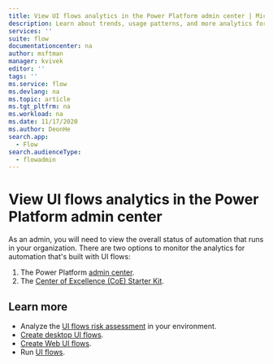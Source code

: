 ```yaml
---
title: View UI flows analytics in the Power Platform admin center | Microsoft Docs
description: Learn about trends, usage patterns, and more analytics for UI flows in the Power Platform admin center.
services: ''
suite: flow
documentationcenter: na
author: msftman
manager: kvivek
editor: ''
tags: ''
ms.service: flow
ms.devlang: na
ms.topic: article
ms.tgt_pltfrm: na
ms.workload: na
ms.date: 11/17/2020
ms.author: DeonHe
search.app: 
  - Flow
search.audienceType: 
  - flowadmin
---
```


# View UI flows analytics in the Power Platform admin center

As an admin, you will need to view the overall status of automation that runs in your organization. There are two options to monitor the analytics for automation that's built with UI flows:

1. The Power Platform [admin center](https://docs.microsoft.com/power-platform/admin/analytics-ui-flow).
1. The [Center of Excellence (CoE) Starter Kit](https://docs.microsoft.com/power-platform/guidance/coe/setup).


## Learn more

- Analyze the [UI flows risk assessment](https://docs.microsoft.com/power-platform/guidance/coe/power-bi-govern#ui-flows-risk-assessment) in your environment.
- [Create desktop UI flows](create-desktop.md).
- [Create Web UI flows](create-web.md).
- Run [UI flows](run-ui-flow.md).
